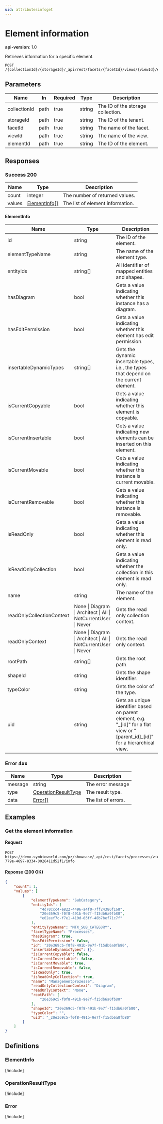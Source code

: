 ```yaml
---
uid: attributesinfoget
---
```

# Element information

**api-version**: 1.0

Retrieves information for a specific element.

```
POST /{collectionId}/{storageId}/_api/rest/facets/{facetId}/views/{viewId}/elements/{elementId}/info
```

## Parameters

| Name | In | Required | Type | Description |
|---|---|---|---|---|
| collectionId | path | true | string | The ID of the storage collection. |
| storageId | path | true | string | The ID of the tenant. |
| facetId | path | true | string | The name of the facet. |
| viewId | path | true | string | The name of the view. |
| elementId | path | true | string | The ID of the element. |

## Responses

### Success 200

| Name | Type | Description |
|---|---|---|
| count | integer | The number of returned values. |
| values | [ElementInfo[]](#elementinfo) | The list of element information. |

#### ElementInfo

| Name | Type | Description |
|---|---|---|
| id | string | The ID of the element. |
| elementTypeName | string | The name of the element type. |
| entityIds | string[] | All identifier of mapped entities and shapes. |
| hasDiagram | bool | Gets a value indicating whether this instance has a diagram. |
| hasEditPermission | bool | Gets a value indicating whether this element has edit permission. |
| insertableDynamicTypes | string[] | Gets the dynamic insertable types, i.e., the types that depend on the current element. |
| isCurrentCopyable | bool | Gets a value indicating whether this element is copyable. |
| isCurrentInsertable | bool | Gets a value indicating new elements can be inserted on this element. |
| isCurrentMovable | bool | Gets a value indicating whether this instance is current movable. |
| isCurrentRemovable | bool | Gets a value indicating whether this instance is removable. |
| isReadOnly | bool | Gets a value indicating whether this element is read only. |
| isReadOnlyCollection | bool | Gets a value indicating whether the collection in this element is read only. |
| name | string | The name of the element. |
| readOnlyCollectionContext | None &#124; Diagram &#124; Architect &#124; All &#124; NotCurrentUser &#124; Never | Gets the read only collection context. |
| readOnlyContext | None &#124; Diagram &#124; Architect &#124; All &#124; NotCurrentUser &#124; Never | Gets the read only context. |
| rootPath | string[] | Gets the root path. |
| shapeId | string | Gets the shape identifier. |
| typeColor | string | Gets the color of the type. |
| uid | string | Gets an unique identifier based on parent element, e.g. "\_[id]" for a flat view or "[parent_id]_[id]" for a hierarchical view. |

### Error 4xx

| Name | Type | Description |
|---|---|---|
| message | string | The error message |
| type | [OperationResultType](#operationresulttype) | The result type. |
| data | [Error[]](#error) | The list of errors. |

## Examples

### Get the element information

#### Request
```
POST https://demo.symbioworld.com/pz/showcase/_api/rest/facets/processes/views/detail/elements/168c8bc4-779e-4697-8334-0026411d52f1/info
```

#### Reponse (200 OK)
```json
{
    "count": 1,
    "values": [
        {
            "elementTypeName": "SubCategory",
            "entityIds": [
                "4d70ccc4-e822-4496-a4f0-7ff24386f168",
                "20e369c5-f0f8-491b-9e7f-f15db6a0fb80",
                "e02eef7c-f7e1-419d-83ff-48b7bef71c7f"
            ],
            "entityTypeName": "MTX_SUB_CATEGORY",
            "facetTypeName": "Processes",
            "hasDiagram": true,
            "hasEditPermission": false,
            "id": "20e369c5-f0f8-491b-9e7f-f15db6a0fb80",
            "insertableDynamicTypes": {},
            "isCurrentCopyable": false,
            "isCurrentInsertable": false,
            "isCurrentMovable": true,
            "isCurrentRemovable": false,
            "isReadOnly": true,
            "isReadOnlyCollection": true,
            "name": "Managementprozesse",
            "readOnlyCollectionContext": "Diagram",
            "readOnlyContext": "None",
            "rootPath": [
                "20e369c5-f0f8-491b-9e7f-f15db6a0fb80"
            ],
            "shapeId": "20e369c5-f0f8-491b-9e7f-f15db6a0fb80",
            "typeColor": "",
            "uid": "_20e369c5-f0f8-491b-9e7f-f15db6a0fb80"
        }
    ]
}
```

## Definitions

### ElementInfo
[!include[](models\element.md)]

### OperationResultType 
[!include[](models\operationresulttype.md)]

### Error
[!include[](models\error.md)]
